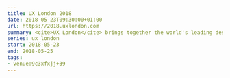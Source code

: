 ```yaml
---
title: UX London 2018
date: 2018-05-23T09:30:00+01:00
url: https://2018.uxlondon.com
summary: <cite>UX London</cite> brings together the world's leading design experts and practitioners. Join us for a programme of inspirational talks and hands-on workshops. Spend the mornings gaining unique insights from influential speakers. In the afternoon, roll up your sleeves and participate in the workshop of your choice.
series: ux_london
start: 2018-05-23
end: 2018-05-25
tags:
- venue:9c3xfxjj+39
---
```

